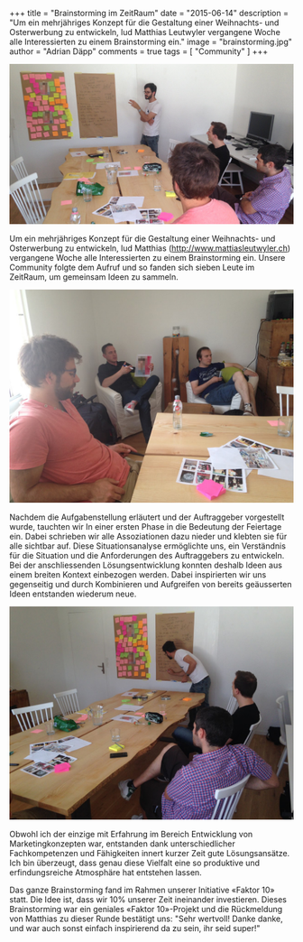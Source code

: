 +++
title = "Brainstorming im ZeitRaum"
date = "2015-06-14"
description = "Um ein mehrjähriges Konzept für die Gestaltung einer Weihnachts- und Osterwerbung zu entwickeln, lud Matthias Leutwyler vergangene Woche alle Interessierten zu einem Brainstorming ein."
image = "brainstorming.jpg"
author = "Adrian Däpp"
comments = true
tags = [ "Community" ]
+++

![Brainstorming](brainstorming.jpg)

Um ein mehrjähriges Konzept für die Gestaltung einer Weihnachts- und Osterwerbung zu entwickeln, lud Matthias (http://www.mattiasleutwyler.ch) vergangene Woche alle Interessierten zu einem Brainstorming ein. Unsere Community folgte dem Aufruf und so fanden sich sieben Leute im ZeitRaum, um gemeinsam Ideen zu sammeln.

![Brainstorming 2](brainstorming-2.jpg)

Nachdem die Aufgabenstellung erläutert und der Auftraggeber vorgestellt wurde, tauchten wir In einer ersten Phase in die Bedeutung der Feiertage ein. Dabei schrieben wir alle Assoziationen dazu nieder und klebten sie für alle sichtbar auf. Diese Situationsanalyse ermöglichte uns, ein Verständnis für die Situation und die Anforderungen des Auftraggebers zu entwickeln. Bei der anschliessenden Lösungsentwicklung konnten deshalb Ideen aus einem breiten Kontext einbezogen werden. Dabei inspirierten wir uns gegenseitig und durch Kombinieren und Aufgreifen von bereits geäusserten Ideen entstanden wiederum neue.

![Brainstorming 3](brainstorming-3.jpg)

Obwohl ich der einzige mit Erfahrung im Bereich Entwicklung von Marketingkonzepten war, entstanden dank unterschiedlicher Fachkompetenzen und Fähigkeiten innert kurzer Zeit gute Lösungsansätze. Ich bin überzeugt, dass genau diese Vielfalt eine so produktive und erfindungsreiche Atmosphäre hat entstehen lassen.

Das ganze Brainstorming fand im Rahmen unserer Initiative «Faktor 10» statt. Die Idee ist, dass wir 10% unserer Zeit ineinander investieren. Dieses Brainstorming war ein geniales «Faktor 10»-Projekt und die Rückmeldung von Matthias zu dieser Runde bestätigt uns: "Sehr wertvoll! Danke danke, und war auch sonst einfach inspirierend da zu sein, ihr seid super!"